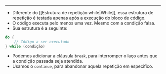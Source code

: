 ___
- Diferente do [[Estrutura de repetição while|While]], essa estrutura de repetição é testada apenas após a execução do bloco de código.
- O código executa pelo menos uma vez. Mesmo com a condição falsa.
- Sua estrutura é a seguinte:
```java
do {
	// Código a ser executado
} while (condição)
```
- Podemos adicionar a cláusula `break`, para interromper o laço antes que a condição passada seja atendida.
- Usamos o `continue`, para abandonar aquela repetição em especifico.